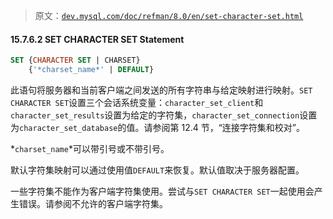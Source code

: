 > 原文：[`dev.mysql.com/doc/refman/8.0/en/set-character-set.html`](https://dev.mysql.com/doc/refman/8.0/en/set-character-set.html)

#### 15.7.6.2 SET CHARACTER SET Statement

```sql
SET {CHARACTER SET | CHARSET}
    {'*charset_name*' | DEFAULT}
```

此语句将服务器和当前客户端之间发送的所有字符串与给定映射进行映射。`SET CHARACTER SET`设置三个会话系统变量：`character_set_client`和`character_set_results`设置为给定的字符集，`character_set_connection`设置为`character_set_database`的值。请参阅第 12.4 节，“连接字符集和校对”。

*`charset_name`*可以带引号或不带引号。

默认字符集映射可以通过使用值`DEFAULT`来恢复。默认值取决于服务器配置。

一些字符集不能作为客户端字符集使用。尝试与`SET CHARACTER SET`一起使用会产生错误。请参阅不允许的客户端字符集。
